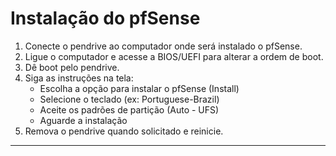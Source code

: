 # Instalação do pfSense

1. Conecte o pendrive ao computador onde será instalado o pfSense.
2. Ligue o computador e acesse a BIOS/UEFI para alterar a ordem de boot.
3. Dê boot pelo pendrive.
4. Siga as instruções na tela:
    - Escolha a opção para instalar o pfSense (Install)
    - Selecione o teclado (ex: Portuguese-Brazil)
    - Aceite os padrões de partição (Auto - UFS)
    - Aguarde a instalação
5. Remova o pendrive quando solicitado e reinicie.

---